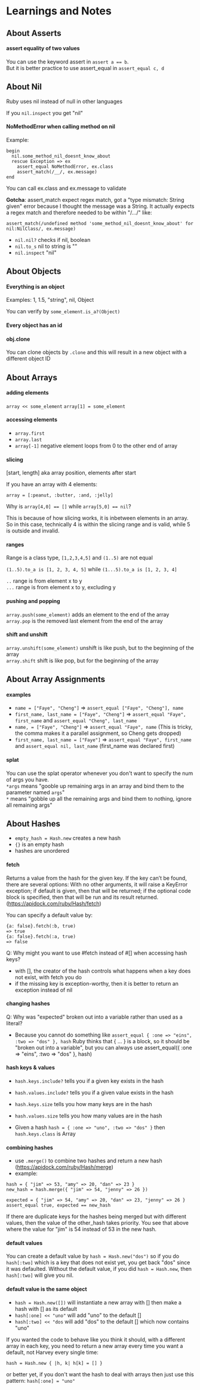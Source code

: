 # Learnings and Notes

## About Asserts

#### assert equality of two values

You can use the keyword assert in `assert a == b`.\
But it is better practice to use assert_equal in `assert_equal c, d`


## About Nil

Ruby uses nil instead of null in other languages

If you `nil.inspect` you get "nil"

#### NoMethodError when calling method on nil

 Example:

```
begin
  nil.some_method_nil_doesnt_know_about
  rescue Exception => ex
    assert_equal NoMethodError, ex.class
    assert_match(/__/, ex.message)
end
```

You can call ex.class and ex.message to validate

**Gotcha**: assert_match expect regex match, got a "type mismatch: String given" error because I thought the message was a String. It actually expects a regex match and therefore needed to be within "/.../" like:

  `assert_match(/undefined method 'some_method_nil_doesnt_know_about' for nil:NilClass/, ex.message)`

- `nil.nil?`      checks if nil, boolean
- `nil.to_s`      nil to string is ""
- `nil.inspect`   "nil"


## About Objects

#### Everything is an object

Examples: 1, 1.5, "string", nil, Object

You can verify by `some_element.is_a?(Object)`

#### Every object has an id

#### obj.clone

You can clone objects by `.clone` and this will result in a new object with a different object ID


## About Arrays

#### adding elements

`array << some_element`
`array[1] = some_element`

#### accessing elements

- `array.first`
- `array.last`
- `array[-1]` negative element loops from 0 to the other end of array

#### slicing

[start, length] aka array position, elements after start

If you have an array with 4 elements:

`array = [:peanut, :butter, :and, :jelly]`

Why is `array[4,0] == []` while `array[5,0] == nil`?

This is because of how slicing works, it is inbetween elements in an array. So in this case, technically 4 is within the slicing range and is valid, while 5 is outside and invalid.

#### ranges

Range is a class type, `[1,2,3,4,5]` and `(1..5)` are not equal

`(1..5).to_a is [1, 2, 3, 4, 5]` while `(1...5).to_a is [1, 2, 3, 4]`

`..` range is from element x to y\
`...` range is from element x to y, excluding y

#### pushing and popping

`array.push(some_element)` adds an element to the end of the array\
`array.pop` is the removed last element from the end of the array

#### shift and unshift

`array.unshift(some_element)` unshift is like push, but to the beginning of the array\
`array.shift` shift is like pop, but for the beginning of the array


## About Array Assignments

#### examples

- `name = ["Faye", "Cheng"]` => `assert_equal ["Faye", "Cheng"], name`
- `first_name, last_name = ["Faye", "Cheng"]` => `assert_equal "Faye", first_name` and `assert_equal "Cheng", last_name`
- `name, = ["Faye", "Cheng"]` => `assert_equal "Faye", name` (This is tricky, the comma makes it a parallel assignment, so Cheng gets dropped)
- `first_name, last_name = ["Faye"]` => `assert_equal "Faye", first_name` and `assert_equal nil, last_name` (first_name was declared first)

#### splat

You can use the splat operator whenever you don't want to specify the num of args you have.\
`*args` means "gooble up remaining args in an array and bind them to the parameter named `args`"\
`*` means "gobble up all the remaining args and bind them to nothing, ignore all remaining args"



## About Hashes

- `empty_hash = Hash.new` creates a new hash
- `{}` is an empty hash
- hashes are unordered

#### fetch

Returns a value from the hash for the given key. If the key can’t be found, there are several options: With no other arguments, it will raise a KeyError exception; if default is given, then that will be returned; if the optional code block is specified, then that will be run and its result returned. (https://apidock.com/ruby/Hash/fetch)

You can specify a default value by:

```
{a: false}.fetch(:b, true)
=> true
{a: false}.fetch(:a, true)
=> false
```

Q: Why might you want to use #fetch instead of #[] when accessing hash keys?

- with [], the creator of the hash controls what happens when a key does not exist, with fetch you do
- if the missing key is exception-worthy, then it is better to return an exception instead of nil

#### changing hashes

Q: Why was "expected" broken out into a variable rather than used as a literal?

- Because you cannot do something like `assert_equal { :one => "eins", :two => "dos" }, hash`
Ruby thinks that { ... } is a block, so it should be "broken out into a variable", but you can always use assert_equal({ :one => "eins", :two => "dos" }, hash)

#### hash keys & values

- `hash.keys.include?` tells you if a given key exists in the hash
- `hash.values.include?` tells you if a given value exists in the hash
- `hash.keys.size` tells you how many keys are in the hash
- `hash.values.size` tells you how many values are in the hash

- Given a hash `hash = { :one => "uno", :two => "dos" }` then `hash.keys.class` is Array

#### combining hashes

- use `.merge()` to combine two hashes and return a new hash (https://apidock.com/ruby/Hash/merge)
- example:

```
hash = { "jim" => 53, "amy" => 20, "dan" => 23 }
new_hash = hash.merge({ "jim" => 54, "jenny" => 26 })

expected = { "jim" => 54, "amy" => 20, "dan" => 23, "jenny" => 26 }
assert_equal true, expected == new_hash
```

If there are duplicate keys for the hashes being merged but with different values, then the value of the other_hash takes priority. You see that above where the value for "jim" is 54 instead of 53 in the new hash.

#### default values

You can create a default value by `hash = Hash.new("dos")` so if you do `hash[:two]` which is a key that does not exist yet, you get back "dos" since it was defaulted. Without the default value, if you did `hash = Hash.new`, then `hash[:two]` will give you nil.


#### default value is the same object

- `hash = Hash.new([])` will instantiate a new array with [] then make a hash with [] as its default
- `hash[:one] << "uno"` will add "uno" to the default []
- `hash[:two] << "dos` will add "dos" to the default [] which now contains "uno"

If you wanted the code to behave like you think it should, with a different array in each key, you need to return a new array every time you want a default, not Harvey every single time:

`hash = Hash.new { |h, k| h[k] = [] }`

or better yet, if you don't want the hash to deal with arrays then just use this pattern: `hash[:one] = "uno"`